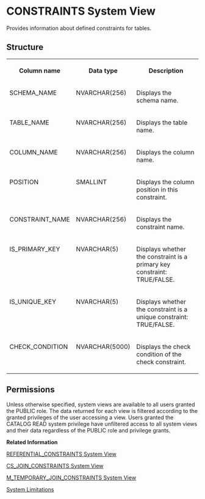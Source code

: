<!-- loio209f7cf5751910149d9ce6b033d8ddce -->

# CONSTRAINTS System View

Provides information about defined constraints for tables.



<a name="loio209f7cf5751910149d9ce6b033d8ddce___c_o_n_s_t_r_a_i_n_t_s_1struct_CONSTRAINTS"/>

## Structure


<table>
<tr>
<th valign="top">

Column name

</th>
<th valign="top">

Data type

</th>
<th valign="top">

Description

</th>
</tr>
<tr>
<td valign="top">

SCHEMA\_NAME

</td>
<td valign="top">

NVARCHAR\(256\)

</td>
<td valign="top">

Displays the schema name.

</td>
</tr>
<tr>
<td valign="top">

TABLE\_NAME

</td>
<td valign="top">

NVARCHAR\(256\)

</td>
<td valign="top">

Displays the table name.

</td>
</tr>
<tr>
<td valign="top">

COLUMN\_NAME

</td>
<td valign="top">

NVARCHAR\(256\)

</td>
<td valign="top">

Displays the column name.

</td>
</tr>
<tr>
<td valign="top">

POSITION

</td>
<td valign="top">

SMALLINT

</td>
<td valign="top">

Displays the column position in this constraint.

</td>
</tr>
<tr>
<td valign="top">

CONSTRAINT\_NAME

</td>
<td valign="top">

NVARCHAR\(256\)

</td>
<td valign="top">

Displays the constraint name.

</td>
</tr>
<tr>
<td valign="top">

IS\_PRIMARY\_KEY

</td>
<td valign="top">

NVARCHAR\(5\)

</td>
<td valign="top">

Displays whether the constraint is a primary key constraint: TRUE/FALSE.

</td>
</tr>
<tr>
<td valign="top">

IS\_UNIQUE\_KEY

</td>
<td valign="top">

NVARCHAR\(5\)

</td>
<td valign="top">

Displays whether the constraint is a unique constraint: TRUE/FALSE.

</td>
</tr>
<tr>
<td valign="top">

CHECK\_CONDITION

</td>
<td valign="top">

NVARCHAR\(5000\)

</td>
<td valign="top">

Displays the check condition of the check constraint.

</td>
</tr>
</table>



<a name="loio209f7cf5751910149d9ce6b033d8ddce__section_j3l_c1q_bzb"/>

## Permissions

Unless otherwise specified, system views are available to all users granted the PUBLIC role. The data returned for each view is filtered according to the granted privileges of the user accessing a view. Users granted the CATALOG READ system privilege have unfiltered access to all system views and their data regardless of the PUBLIC role and privilege grants.

**Related Information**  


[REFERENTIAL\_CONSTRAINTS System View](referential-constraints-system-view-20ccc0a.md "Provides information about referential constraints.")

[CS\_JOIN\_CONSTRAINTS System View](cs-join-constraints-system-view-20a06e5.md "Provides join constraints for column store join views.")

[M\_TEMPORARY\_JOIN\_CONSTRAINTS System View](../022-Monitoring-Views/m-temporary-join-constraints-system-view-d21b187.md "Provides information about temporary join constraints.")

[System Limitations](../../010-SQL-Reference/system-limitations-20a7605.md "Limitations to take into consideration when administering an SAP HANA Cloud database.")

